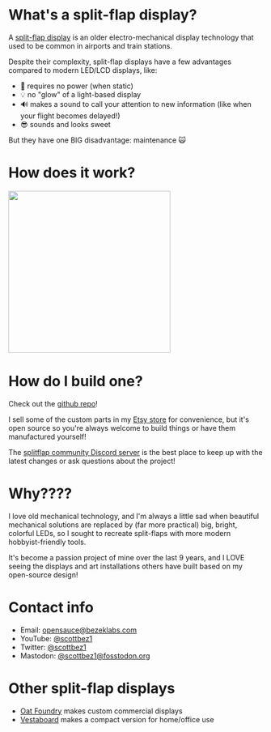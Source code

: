 # What's a split-flap display?
A [split-flap display](https://en.wikipedia.org/wiki/Split-flap_display) is an older electro-mechanical display technology that used to be common in airports and train stations.

Despite their complexity, split-flap displays have a few advantages compared to modern LED/LCD displays, like:
- 🔋 requires no power (when static)
- 💡 no "glow" of a light-based display
- 🔊 makes a sound to call your attention to new information (like when your flight becomes delayed!)
- 😎 sounds and looks sweet

But they have one BIG disadvantage: maintenance 🙀

# How does it work?
<a href="https://www.youtube.com/watch?v=UAQJJAQSg_g" target="_blank">
  <img src="../renders/howItWorksThumbnail.jpg" height=320 />
</a>

# How do I build one?
Check out the [github repo](https://github.com/scottbez1/splitflap)!

I sell some of the custom parts in my [Etsy store](https://bezeklabs.etsy.com) for convenience, but it's open source so you're always welcome to build things or have them manufactured yourself!

The [splitflap community Discord server](https://discord.com/invite/wgehm3PcrC) is the best place to keep up with the latest changes or ask questions about the project!

# Why????
I love old mechanical technology, and I'm always a little sad when beautiful mechanical solutions are replaced by (far more practical) big, bright, colorful LEDs, so I sought to recreate split-flaps with more modern hobbyist-friendly tools.

It's become a passion project of mine over the last 9 years, and I LOVE seeing the displays and art installations others have built based on my open-source design!

# Contact info
 - Email: opensauce@bezeklabs.com
 - YouTube: [@scottbez1](https://youtube.com/scottbez1)
 - Twitter: [@scottbez1](https://twitter.com/scottbez1)
 - Mastodon: [@scottbez1@fosstodon.org](https://fosstodon.org/@scottbez1)

# Other split-flap displays
 - [Oat Foundry](https://www.oatfoundry.com/split-flap/) makes custom commercial displays
 - [Vestaboard](https://www.vestaboard.com/) makes a compact version for home/office use
